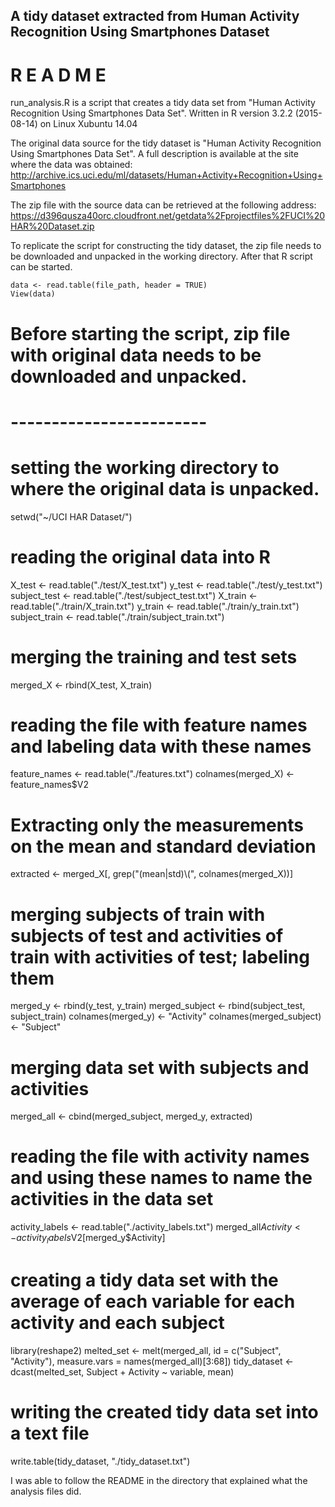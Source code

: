 
## A tidy dataset extracted from Human Activity Recognition Using Smartphones Dataset


#        **R E A D M E**


run_analysis.R is a script that creates a tidy data set from "Human Activity Recognition Using Smartphones Data Set".
Written in R version 3.2.2 (2015-08-14) on Linux Xubuntu 14.04


The original data source for the tidy dataset is "Human Activity Recognition Using Smartphones Data Set".
A full description is available at the site where the data was obtained: 
http://archive.ics.uci.edu/ml/datasets/Human+Activity+Recognition+Using+Smartphones

The zip file with the source data can be retrieved at the following address:
https://d396qusza40orc.cloudfront.net/getdata%2Fprojectfiles%2FUCI%20HAR%20Dataset.zip

To replicate the script for constructing the tidy dataset, the zip file needs to be downloaded
and unpacked in the working directory. After that R script can be started.

```{r, eval = FALSE}
data <- read.table(file_path, header = TRUE) 
View(data)
```


# Before starting the script, zip file with original data needs to be downloaded and unpacked.

# ------------------------

# setting the working directory to where the original data is unpacked.
setwd("~/UCI HAR Dataset/")

# reading the original data into R
X_test <- read.table("./test/X_test.txt")
y_test <- read.table("./test/y_test.txt")
subject_test <- read.table("./test/subject_test.txt")
X_train <- read.table("./train/X_train.txt")
y_train <- read.table("./train/y_train.txt")
subject_train <- read.table("./train/subject_train.txt")

# merging the training and test sets 
merged_X <- rbind(X_test, X_train)

# reading the file with feature names and labeling data with these names 
feature_names <- read.table("./features.txt")
colnames(merged_X) <- feature_names$V2

# Extracting only the measurements on the mean and standard deviation
extracted <- merged_X[, grep("(mean|std)\\(", colnames(merged_X))]

# merging subjects of train with subjects of test and activities of train with activities of test; labeling them
merged_y <- rbind(y_test, y_train)
merged_subject <- rbind(subject_test, subject_train)
colnames(merged_y) <- "Activity"
colnames(merged_subject) <- "Subject"

# merging data set with subjects and activities
merged_all <- cbind(merged_subject, merged_y, extracted)

# reading the file with activity names and using these names to name the activities in the data set 
activity_labels <- read.table("./activity_labels.txt")
merged_all$Activity <- activity_labels$V2[merged_y$Activity]

# creating a tidy data set with the average of each variable for each activity and each subject
library(reshape2)
melted_set <- melt(merged_all, id = c("Subject", "Activity"), measure.vars = names(merged_all)[3:68])
tidy_dataset <- dcast(melted_set, Subject + Activity ~ variable, mean)

# writing the created tidy data set into a text file
write.table(tidy_dataset, "./tidy_dataset.txt")





I was able to follow the README in the directory that explained what the analysis files did. 
